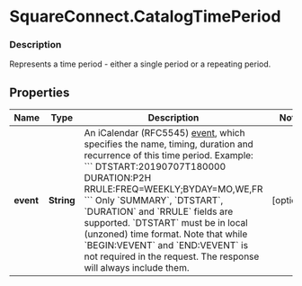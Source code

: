 # SquareConnect.CatalogTimePeriod

### Description

Represents a time period - either a single period or a repeating period.

## Properties
Name | Type | Description | Notes
------------ | ------------- | ------------- | -------------
**event** | **String** | An iCalendar (RFC5545) [event](https://tools.ietf.org/html/rfc5545#section-3.6.1), which specifies the name, timing, duration and recurrence of this time period.  Example:  &#x60;&#x60;&#x60; DTSTART:20190707T180000 DURATION:P2H RRULE:FREQ&#x3D;WEEKLY;BYDAY&#x3D;MO,WE,FR &#x60;&#x60;&#x60;  Only &#x60;SUMMARY&#x60;, &#x60;DTSTART&#x60;, &#x60;DURATION&#x60; and &#x60;RRULE&#x60; fields are supported. &#x60;DTSTART&#x60; must be in local (unzoned) time format. Note that while &#x60;BEGIN:VEVENT&#x60; and &#x60;END:VEVENT&#x60; is not required in the request. The response will always include them. | [optional] 


